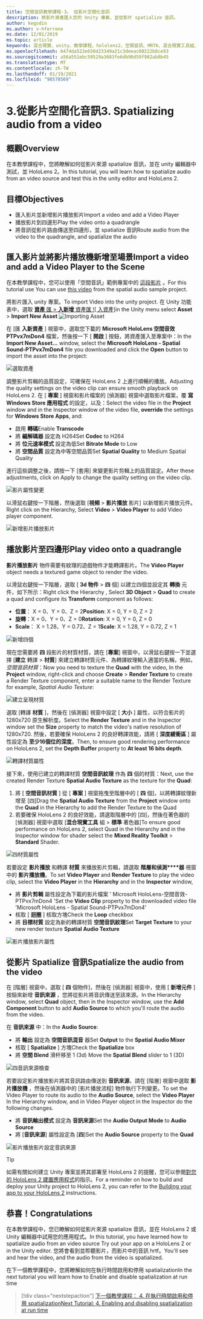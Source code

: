 ```yaml
---
title: 空間音訊教學課程-3。 從影片空間化音訊
description: 將影片資產匯入您的 Unity 專案，並從影片 spatialize 音訊。
author: kegodin
ms.author: v-hferrone
ms.date: 12/01/2019
ms.topic: article
keywords: 混合現實、unity、教學課程、hololens2、空間音訊、MRTK、混合現實工具組、UWP、Windows 10、HRTF、前端相關的傳送功能、回音、Microsoft 空間定位器、影片匯入、影片播放工具
ms.openlocfilehash: 6474da522e650d23349a21c3deeac00222b8ce93
ms.sourcegitcommit: a56a551ebc59529a3683fe6db90d59f982ab0b45
ms.translationtype: MT
ms.contentlocale: zh-TW
ms.lasthandoff: 01/19/2021
ms.locfileid: "98578569"
---
```

# <a name="3-spatializing-audio-from-a-video"></a><span data-ttu-id="f8866-105">3.從影片空間化音訊</span><span class="sxs-lookup"><span data-stu-id="f8866-105">3. Spatializing audio from a video</span></span>

## <a name="overview"></a><span data-ttu-id="f8866-106">概觀</span><span class="sxs-lookup"><span data-stu-id="f8866-106">Overview</span></span>

<span data-ttu-id="f8866-107">在本教學課程中，您將瞭解如何從影片來源 spatialize 音訊，並在 unity 編輯器中測試，並 HoloLens 2。</span><span class="sxs-lookup"><span data-stu-id="f8866-107">In this tutorial, you will learn how to spatialize audio from an video source and test this in the unity editor and HoloLens 2.</span></span>

## <a name="objectives"></a><span data-ttu-id="f8866-108">目標</span><span class="sxs-lookup"><span data-stu-id="f8866-108">Objectives</span></span>

* <span data-ttu-id="f8866-109">匯入影片並新增影片播放影片</span><span class="sxs-lookup"><span data-stu-id="f8866-109">Import a video and add a Video Player</span></span>
* <span data-ttu-id="f8866-110">播放影片到四邊形</span><span class="sxs-lookup"><span data-stu-id="f8866-110">Play the video onto a quadrangle</span></span>
* <span data-ttu-id="f8866-111">將音訊從影片路由傳送至四邊形，並 spatialize 音訊</span><span class="sxs-lookup"><span data-stu-id="f8866-111">Route audio from the video to the quadrangle, and spatialize the audio</span></span>

## <a name="import-a-video-and-add-a-video-player-to-the-scene"></a><span data-ttu-id="f8866-112">匯入影片並將影片播放機新增至場景</span><span class="sxs-lookup"><span data-stu-id="f8866-112">Import a video and add a Video Player to the Scene</span></span>

<span data-ttu-id="f8866-113">在本教學課程中，您可以使用「空間音訊」範例專案中的 [這段影片](https://github.com/microsoft/spatialaudio-unity/blob/develop/Samples/MicrosoftSpatializerSample/Assets/Microsoft%20HoloLens%20-%20Spatial%20Sound-PTPvx7mDon4.mp4?raw=true) 。</span><span class="sxs-lookup"><span data-stu-id="f8866-113">For this tutorial use You can use [this video](https://github.com/microsoft/spatialaudio-unity/blob/develop/Samples/MicrosoftSpatializerSample/Assets/Microsoft%20HoloLens%20-%20Spatial%20Sound-PTPvx7mDon4.mp4?raw=true) from the spatial audio sample project.</span></span>

<span data-ttu-id="f8866-114">將影片匯入 unity 專案。</span><span class="sxs-lookup"><span data-stu-id="f8866-114">To import Video into the unity project.</span></span> <span data-ttu-id="f8866-115">在 Unity 功能表中，選取 [**資產** 匯  >  **入新增** 資產匯 
 ![ 入資產]](images/spatial-audio/spatial-audio-03-section1-step1-1.png)</span><span class="sxs-lookup"><span data-stu-id="f8866-115">in the Unity menu select **Asset** > **Import New Asset**
![Importing Asset](images/spatial-audio/spatial-audio-03-section1-step1-1.png)</span></span>

<span data-ttu-id="f8866-116">在 [匯 **入新資產** ] 視窗中，選取您下載的 **Microsoft HoloLens 空間音效 PTPvx7mDon4** 檔案，然後按一下 [ **開啟** ] 按鈕，將資產匯入至專案中：</span><span class="sxs-lookup"><span data-stu-id="f8866-116">In the **Import New Asset...** window, select the **Microsoft HoloLens - Spatial Sound-PTPvx7mDon4** file you downloaded and click the **Open** button to import the asset into the project:</span></span>

![選取資產](images/spatial-audio/spatial-audio-03-section1-step1-2.png)

<span data-ttu-id="f8866-118">調整影片剪輯的品質設定，可確保在 HoloLens 2 上進行順暢的播放。</span><span class="sxs-lookup"><span data-stu-id="f8866-118">Adjusting the quality settings on the video clip can ensure smooth playback on HoloLens 2.</span></span> <span data-ttu-id="f8866-119">在 [ **專案** ] 視窗和影片檔案的 [偵測器] 視窗中選取影片檔案，覆 **寫** **Windows Store 應用程式** 的設定，以及：</span><span class="sxs-lookup"><span data-stu-id="f8866-119">Select the video file in the **Project** window and in the Inspector window of the video file, **override** the settings for **Windows Store Apps**, and:</span></span>

* <span data-ttu-id="f8866-120">啟用 **轉碼**</span><span class="sxs-lookup"><span data-stu-id="f8866-120">Enable **Transcode**</span></span>
* <span data-ttu-id="f8866-121">將 **編解碼器** 設定為 H264</span><span class="sxs-lookup"><span data-stu-id="f8866-121">Set **Codec** to H264</span></span>
* <span data-ttu-id="f8866-122">將 **位元速率模式** 設定為低</span><span class="sxs-lookup"><span data-stu-id="f8866-122">Set **Bitrate Mode** to Low</span></span>
* <span data-ttu-id="f8866-123">將 **空間品質** 設定為中等空間品質</span><span class="sxs-lookup"><span data-stu-id="f8866-123">Set **Spatial Quality** to Medium Spatial Quality</span></span>

<span data-ttu-id="f8866-124">進行這些調整之後，請按一下 [套用] 來變更影片剪輯上的品質設定。</span><span class="sxs-lookup"><span data-stu-id="f8866-124">After these adjustments, click on Apply to change the quality setting on the video clip.</span></span>

![影片屬性變更](images/spatial-audio/spatial-audio-03-section1-step1-3.png)

<span data-ttu-id="f8866-126">以滑鼠右鍵按一下階層，然後選取 [**視頻**  >  **影片播放** 影片] 以新增影片播放元件。</span><span class="sxs-lookup"><span data-stu-id="f8866-126">Right click on the Hierarchy, Select **Video** > **Video Player** to add Video player component.</span></span>

![新增影片播放影片](images/spatial-audio/spatial-audio-03-section1-step1-4.png)

## <a name="play-video-onto-a-quadrangle"></a><span data-ttu-id="f8866-128">播放影片至四邊形</span><span class="sxs-lookup"><span data-stu-id="f8866-128">Play video onto a quadrangle</span></span>

<span data-ttu-id="f8866-129">**影片播放影片** 物件需要有紋理的遊戲物件才能轉譯影片。</span><span class="sxs-lookup"><span data-stu-id="f8866-129">The **Video Player** object needs a textured game object to render the video.</span></span>

<span data-ttu-id="f8866-130">以滑鼠右鍵按一下階層，選取 [ **3d 物件**  >  **四** 個] 以建立四個並設定其 **轉換** 元件，如下所示：</span><span class="sxs-lookup"><span data-stu-id="f8866-130">Right click the Hierarchy , Select **3D Object** > **Quad** to create a quad and configure its **Transform** component as follows:</span></span>

* <span data-ttu-id="f8866-131">**位置**： X = 0、Y = 0、Z = 2</span><span class="sxs-lookup"><span data-stu-id="f8866-131">**Position**: X = 0, Y = 0, Z = 2</span></span>
* <span data-ttu-id="f8866-132">**旋轉**：X = 0、Y = 0、Z = 0</span><span class="sxs-lookup"><span data-stu-id="f8866-132">**Rotation**: X = 0, Y = 0, Z = 0</span></span>
* <span data-ttu-id="f8866-133">**Scale**： X = 1.28、Y = 0.72、Z = 1</span><span class="sxs-lookup"><span data-stu-id="f8866-133">**Scale**: X = 1.28, Y = 0.72, Z = 1</span></span>

![新增四個](images/spatial-audio/spatial-audio-03-section2-step1-1.png)

<span data-ttu-id="f8866-135">現在您需要將 **四** 段影片的材質材質，請在 [**專案**] 視窗中，以滑鼠右鍵按一下並選擇 [**建立** 轉譯  >  **材質**] 來建立轉譯材質元件、為轉譯紋理輸入適當的名稱，例如，_空間音訊材質_：</span><span class="sxs-lookup"><span data-stu-id="f8866-135">Now you need to texture the **Quad** with the video, In the **Project** window, right-click and choose **Create** > **Render Texture** to create a Render Texture component, enter a suitable name to the Render Texture for example, _Spatial Audio Texture_:</span></span>

![建立呈現材質](images/spatial-audio/spatial-audio-03-section2-step1-2.png)

<span data-ttu-id="f8866-137">選取 [轉譯 **材質** ]，然後在 [偵測器] 視窗中設定 [ **大小** ] 屬性，以符合影片的1280x720 原生解析度。</span><span class="sxs-lookup"><span data-stu-id="f8866-137">Select the **Render Texture** and in the Inspector window set the **Size** property to match the video's native resolution of 1280x720.</span></span> <span data-ttu-id="f8866-138">然後，若要確保 HoloLens 2 的良好轉譯效能，請將 [ **深度緩衝區** ] 屬性設定為 **至少16個位的深度**。</span><span class="sxs-lookup"><span data-stu-id="f8866-138">Then, to ensure good rendering performance on HoloLens 2, set the **Depth Buffer** property to **At least 16 bits depth**.</span></span>

![轉譯材質屬性](images/spatial-audio/spatial-audio-03-section2-step1-3.png)

<span data-ttu-id="f8866-140">接下來，使用已建立的轉譯材質 **空間音訊紋理** 作為 **四** 個的材質：</span><span class="sxs-lookup"><span data-stu-id="f8866-140">Next, use the created Render Texture **Spatial Audio Texture** as the texture for the **Quad**:</span></span>

1. <span data-ttu-id="f8866-141">將 [ **空間音訊材質** ] 從 [ **專案** ] 視窗拖曳至階層中的 [ **四** 個]，以將轉譯紋理新增至 [四]</span><span class="sxs-lookup"><span data-stu-id="f8866-141">Drag the **Spatial Audio Texture** from the **Project** window onto the **Quad** in the Hierarchy to add the Render Texture to the Quad</span></span>
2. <span data-ttu-id="f8866-142">若要確保 HoloLens 2 的良好效能，請選取階層中的 [四]，然後在著色器的 [偵測器] 視窗中選取 [**混合現實工具** 組  >  **標準** 著色器]</span><span class="sxs-lookup"><span data-stu-id="f8866-142">To ensure good performance on HoloLens 2, select Quad in the Hierarchy and in the Inspector window for shader select the **Mixed Reality Toolkit** > **Standard** Shader.</span></span>

![四材質屬性](images/spatial-audio/spatial-audio-03-section2-step1-4.png)

<span data-ttu-id="f8866-144">若要設定 **影片播放** 和轉譯 **材質** 來播放影片剪輯，請選取 **階層和偵測\*\*\*\*器** 視窗中的 **影片播放機**。</span><span class="sxs-lookup"><span data-stu-id="f8866-144">To set **Video Player** and **Render Texture** to play the video clip, select the **Video Player** in the **Hierarchy** and in the **Inspector** window,</span></span>

* <span data-ttu-id="f8866-145">將 **影片剪輯** 屬性設定為下載的影片檔案 ' Microsoft HoloLens-空間音效-PTPvx7mDon4 '</span><span class="sxs-lookup"><span data-stu-id="f8866-145">Set the **Video Clip** property to the downloaded video file 'Microsoft HoloLens - Spatial Sound-PTPvx7mDon4'</span></span>
* <span data-ttu-id="f8866-146">核取 [ **迴圈** ] 核取方塊</span><span class="sxs-lookup"><span data-stu-id="f8866-146">Check the **Loop** checkbox</span></span>
* <span data-ttu-id="f8866-147">將 **目標材質** 設定為新的轉譯材質 **空間音訊紋理**</span><span class="sxs-lookup"><span data-stu-id="f8866-147">Set **Target Texture** to your new render texture **Spatial Audio Texture**</span></span>

![影片播放影片屬性](images/spatial-audio/spatial-audio-03-section2-step1-5.png)

## <a name="spatialize-the-audio-from-the-video"></a><span data-ttu-id="f8866-149">從影片 Spatialize 音訊</span><span class="sxs-lookup"><span data-stu-id="f8866-149">Spatialize the audio from the video</span></span>

<span data-ttu-id="f8866-150">在 [階層] 視窗中，選取 [ **四** 個物件]，然後在 [偵測器] 視窗中，使用 [ **新增元件** ] 按鈕來新增 **音訊來源** ，您將從影片將音訊傳送至該來源。</span><span class="sxs-lookup"><span data-stu-id="f8866-150">In the Hierarchy window, select **Quad** object, then in the Inspector window, use the **Add Component** button to add **Audio Source** to which you'll route the audio from the video.</span></span>

<span data-ttu-id="f8866-151">在 **音訊來源** 中：</span><span class="sxs-lookup"><span data-stu-id="f8866-151">In the **Audio Source**:</span></span>

* <span data-ttu-id="f8866-152">將 **輸出** 設定為 **空間音訊混音** 器</span><span class="sxs-lookup"><span data-stu-id="f8866-152">Set **Output** to the **Spatial Audio Mixer**</span></span>
* <span data-ttu-id="f8866-153">核取 [ **Spatialize** ] 方塊</span><span class="sxs-lookup"><span data-stu-id="f8866-153">Check the **Spatialize** box</span></span>
* <span data-ttu-id="f8866-154">將 **空間 Blend** 滑杆移至 1 (3d) </span><span class="sxs-lookup"><span data-stu-id="f8866-154">Move the **Spatial Blend** slider to 1 (3D)</span></span>

![四音訊來源檢查](images/spatial-audio/spatial-audio-03-section3-step1-1.png)

<span data-ttu-id="f8866-156">若要設定影片播放影片將其音訊路由傳送到 **音訊來源**，請在 [階層] 視窗中選取 **影片播放機** ，然後在偵測器中的 [影片播放流程] 物件執行下列變更。</span><span class="sxs-lookup"><span data-stu-id="f8866-156">To set the Video Player to route its audio to the **Audio Source**, select the **Video Player** In the Hierarchy window, and in Video Player object in the Inspector do the following changes.</span></span>

* <span data-ttu-id="f8866-157">將 **音訊輸出模式** 設定為 **音訊來源**</span><span class="sxs-lookup"><span data-stu-id="f8866-157">Set the **Audio Output Mode** to **Audio Source**</span></span>
* <span data-ttu-id="f8866-158">將 [**音訊來源**] 屬性設定為 [**四**]</span><span class="sxs-lookup"><span data-stu-id="f8866-158">Set the **Audio Source** property to the **Quad**</span></span>

![影片播放影片設定音訊來源](images/spatial-audio/spatial-audio-03-section3-step1-2.png)

> [!TIP]
> <span data-ttu-id="f8866-160">如需有關如何建立 Unity 專案並將其部署至 HoloLens 2 的提醒，您可以參閱[對您的 HoloLens 2 建置應用程式](mr-learning-base-02.md#building-your-application-to-your-hololens-2)的指示。</span><span class="sxs-lookup"><span data-stu-id="f8866-160">For a reminder on how to build and deploy your Unity project to HoloLens 2, you can refer to the [Building your app to your HoloLens 2](mr-learning-base-02.md#building-your-application-to-your-hololens-2) instructions.</span></span>

## <a name="congratulations"></a><span data-ttu-id="f8866-161">恭喜！</span><span class="sxs-lookup"><span data-stu-id="f8866-161">Congratulations</span></span>

<span data-ttu-id="f8866-162">在本教學課程中，您已瞭解如何從影片來源 spatialize 音訊，並在 HoloLens 2 或 Unity 編輯器中試用您的應用程式。</span><span class="sxs-lookup"><span data-stu-id="f8866-162">In this tutorial, you have learned how to spatialize audio from an video source Try out your app on a HoloLens 2 or in the Unity editor.</span></span> <span data-ttu-id="f8866-163">您將會看到並聆聽影片，而影片中的音訊 hrtf。</span><span class="sxs-lookup"><span data-stu-id="f8866-163">You'll see and hear the video, and the audio from the video is spatialized.</span></span>

<span data-ttu-id="f8866-164">在下一個教學課程中，您將瞭解如何在執行時間啟用和停用 spatialization</span><span class="sxs-lookup"><span data-stu-id="f8866-164">In the next tutorial you will learn how to Enable and disable spatialization at run time</span></span>

> [!div class="nextstepaction"]
> [<span data-ttu-id="f8866-165">下一個教學課程： 4. 在執行時間啟用和停用 spatialization</span><span class="sxs-lookup"><span data-stu-id="f8866-165">Next Tutorial: 4. Enabling and disabling spatialization at run time</span></span>](unity-spatial-audio-ch4.md)
